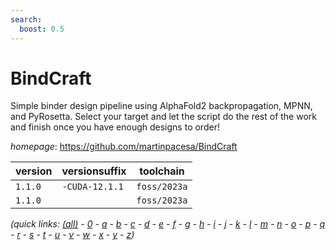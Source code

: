 ```yaml
---
search:
  boost: 0.5
---
```

# BindCraft

Simple binder design pipeline using AlphaFold2 backpropagation, MPNN, and PyRosetta.  Select your target and let the script do the rest of the work and finish once you have enough designs to order!

*homepage*: <https://github.com/martinpacesa/BindCraft>

version | versionsuffix | toolchain
--------|---------------|----------
``1.1.0`` | ``-CUDA-12.1.1`` | ``foss/2023a``
``1.1.0`` |  | ``foss/2023a``


*(quick links: [(all)](../index.md) - [0](../0/index.md) - [a](../a/index.md) - [b](../b/index.md) - [c](../c/index.md) - [d](../d/index.md) - [e](../e/index.md) - [f](../f/index.md) - [g](../g/index.md) - [h](../h/index.md) - [i](../i/index.md) - [j](../j/index.md) - [k](../k/index.md) - [l](../l/index.md) - [m](../m/index.md) - [n](../n/index.md) - [o](../o/index.md) - [p](../p/index.md) - [q](../q/index.md) - [r](../r/index.md) - [s](../s/index.md) - [t](../t/index.md) - [u](../u/index.md) - [v](../v/index.md) - [w](../w/index.md) - [x](../x/index.md) - [y](../y/index.md) - [z](../z/index.md))*

